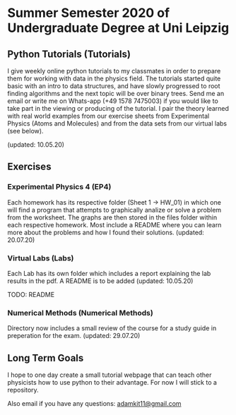 # Summer Semester 2020 of Undergraduate Degree at Uni Leipzig

## Python Tutorials (Tutorials)
I give weekly online python tutorials to my classmates in order to prepare them for working with data in the physics field. The tutorials started quite basic with an intro to data structures, and have slowly progressed to root finding algorithms and the next topic will be over binary trees. Send me an email or write me on Whats-app (+49 1578 7475003) if you would like to take part in the viewing or producing of the tutorial. I pair the theory learned with real world examples from our exercise sheets from Experimental Physics (Atoms and Molecules) and from the data sets from our virtual labs (see below).

(updated: 10.05.20)


## Exercises

### Experimental Physics 4 (EP4)
Each homework has its respective folder (Sheet 1 -> HW_01) in which one will find a program that attempts to graphically analize or solve a problem from the worksheet. The graphs are then stored in the files folder within each respective homework. Most include a README where you can learn more about the problems and how I found their solutions. (updated: 20.07.20)


### Virtual Labs (Labs)
Each Lab has its own folder which includes a report explaining the lab results in the pdf. A README is to be added (updated: 10.05.20)

TODO: README

### Numerical Methods (Numerical Methods)
Directory now includes a small review of the course for a study guide in preperation for the exam. (updated: 29.07.20)

## Long Term Goals
I hope to one day create a small tutorial webpage that can teach other physicists how to use python to their advantage. For now I will stick to a repository.

Also email if you have any questions: adamkit11@gmail.com
